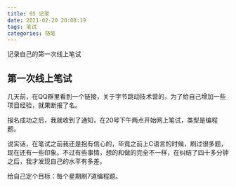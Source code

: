 ```yaml
---
title: 05 记录
date: 2021-02-20 20:08:19
tags: 笔试
categories: 随笔
---
```


记录自己的第一次线上笔试

<!-- more -->

## 第一次线上笔试

几天前，在QQ群里看到一个链接，关于字节跳动技术营的，为了给自己增加一些项目经验，就果断报了名。

报名成功之后，我就收到了通知，在20号下午两点开始网上笔试，类型是编程题。

说实话，在笔试之前我还是抱有信心的，毕竟之前上C语言的时候，刷过很多题，现在还有一些印象。不过有些事情，想的和做的完全不一样，在纠结了四十多分钟之后，我才发现自己的水平有多差。

给自己定个目标：每个星期刷7道编程题。